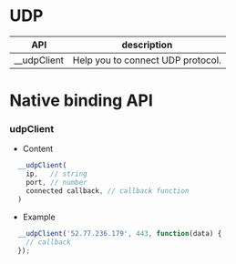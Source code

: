 # UDP


| API | description |
| --- | --- |
| __udpClient | Help you to connect UDP protocol. |

# Native binding API 


### udpClient
* Content

``` js
  __udpClient(
    ip,   // string
    port, // number
    connected callback, // callback function
  )

```

* Example

``` js
  __udpClient('52.77.236.179', 443, function(data) {
    // callback
  });

```